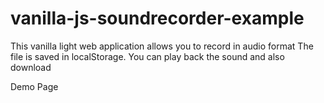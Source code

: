 # vanilla-js-soundrecorder-example
This vanilla light web application allows you to record in audio format 
The file is saved in localStorage.
You can play back the sound and also download
 
Demo Page
